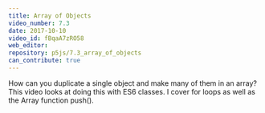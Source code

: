 ```yaml
---
title: Array of Objects
video_number: 7.3
date: 2017-10-10
video_id: fBqaA7zRO58
web_editor: 
repository: p5js/7.3_array_of_objects
can_contribute: true
---
```


How can you duplicate a single object and make many of them in an array?  This video looks at doing this with ES6 classes. I cover for loops as well as the  Array function push().
